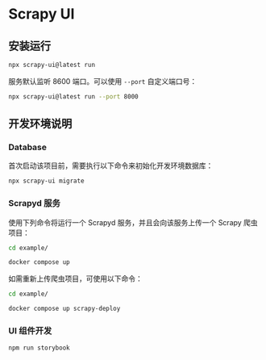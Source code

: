 # Scrapy UI

## 安装运行

```bash
npx scrapy-ui@latest run
```

服务默认监听 8600 端口。可以使用 `--port` 自定义端口号：

```bash
npx scrapy-ui@latest run --port 8000
```

## 开发环境说明

### Database

首次启动该项目前，需要执行以下命令来初始化开发环境数据库：

```bash
npx scrapy-ui migrate
```

### Scrapyd 服务

使用下列命令将运行一个 Scrapyd 服务，并且会向该服务上传一个 Scrapy 爬虫项目：

```bash
cd example/

docker compose up
```

如需重新上传爬虫项目，可使用以下命令：

```bash
cd example/

docker compose up scrapy-deploy
```

### UI 组件开发

```bash
npm run storybook
```
